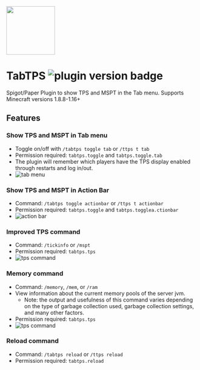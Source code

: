 <img src="https://i.imgur.com/gtxPU4S.png" width="128">

# TabTPS ![plugin version badge](https://img.shields.io/github/v/release/jmanpenilla/TabTPS?color=blue&label=plugin%20version&style=plastic)
Spigot/Paper Plugin to show TPS and MSPT in the Tab menu. Supports Minecraft versions 1.8.8-1.16+

## Features

### Show TPS and MSPT in Tab menu
* Toggle on/off with ``/tabtps toggle tab`` or ``/ttps t tab``
* Permission required: ``tabtps.toggle`` and ``tabtps.toggle.tab``
* The plugin will remember which players have the TPS display enabled through restarts and log in/out.
* ![tab menu](https://i.imgur.com/93NmuUA.png)

### Show TPS and MSPT in Action Bar
* Command: ``/tabtps toggle actionbar`` or ``/ttps t actionbar``
* Permission required: ``tabtps.toggle`` and ``tabtps.togglea.ctionbar``
* ![action bar](https://i.imgur.com/aMzzNRR.png)

### Improved TPS command
* Command: ``/tickinfo`` or ``/mspt``
* Permission required: ``tabtps.tps``
* ![tps command](https://i.imgur.com/DSybkRm.png)

### Memory command
* Command: ``/memory``, `/mem`, or ``/ram``
* View information about the current memory pools of the server jvm.
  * Note: the output and usefulness of this command varies depending on the type of garbage collection used, garbage collection settings, and many other factors.
* Permission required: ``tabtps.tps``
* ![tps command](https://i.imgur.com/ZKlObpY.png)

### Reload command
* Command: ``/tabtps reload`` or ``/ttps reload``
* Permission required: ``tabtps.reload``
